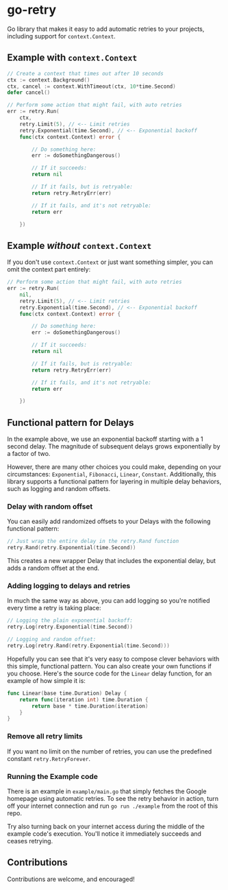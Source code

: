 # go-retry

Go library that makes it easy to add automatic retries to your projects, including support for `context.Context`.

## Example with `context.Context`

```go
// Create a context that times out after 10 seconds
ctx := context.Background()
ctx, cancel := context.WithTimeout(ctx, 10*time.Second)
defer cancel()

// Perform some action that might fail, with auto retries
err := retry.Run(
    ctx,
    retry.Limit(5), // <-- Limit retries
    retry.Exponential(time.Second), // <-- Exponential backoff
    func(ctx context.Context) error {

        // Do something here:
        err := doSomethingDangerous()

        // If it succeeds:
        return nil

        // If it fails, but is retryable:
        return retry.RetryErr(err)

        // If it fails, and it's not retryable:
        return err

    })
```

## Example *without* `context.Context`

If you don't use `context.Context` or just want something simpler, you can omit the context part entirely:

```go
// Perform some action that might fail, with auto retries
err := retry.Run(
    nil,
    retry.Limit(5), // <-- Limit retries
    retry.Exponential(time.Second), // <-- Exponential backoff
    func(ctx context.Context) error {

        // Do something here:
        err := doSomethingDangerous()

        // If it succeeds:
        return nil

        // If it fails, but is retryable:
        return retry.RetryErr(err)

        // If it fails, and it's not retryable:
        return err

    })
```

## Functional pattern for Delays

In the example above, we use an exponential backoff starting with a 1 second delay. The magnitude of subsequent delays grows exponentially by a factor of two.

However, there are many other choices you could make, depending on your circumstances: `Exponential`, `Fibonacci`, `Linear`, `Constant`. Additionally, this library supports a functional pattern for layering in multiple delay behaviors, such as logging and random offsets.

### Delay with random offset

You can easily add randomized offsets to your Delays with the following functional pattern:

```go
// Just wrap the entire delay in the retry.Rand function
retry.Rand(retry.Exponential(time.Second))
```

This creates a new wrapper Delay that includes the exponential delay, but adds a random offset at the end.

### Adding logging to delays and retries

In much the same way as above, you can add logging so you're notified every time a retry is taking place:

```go
// Logging the plain exponential backoff:
retry.Log(retry.Exponential(time.Second))

// Logging and random offset:
retry.Log(retry.Rand(retry.Exponential(time.Second)))
```

Hopefully you can see that it's very easy to compose clever behaviors with this simple, functional pattern. You can also create your own functions if you choose. Here's the source code for the `Linear` delay function, for an example of how simple it is:

```go
func Linear(base time.Duration) Delay {
	return func(iteration int) time.Duration {
		return base * time.Duration(iteration)
	}
}
```

### Remove all retry limits

If you want no limit on the number of retries, you can use the predefined constant `retry.RetryForever`.

### Running the Example code

There is an example in `example/main.go` that simply fetches the Google homepage using automatic retries. To see the retry behavior in action, turn off your internet connection and run `go run ./example` from the root of this repo.

Try also turning back on your internet access during the middle of the example code's execution. You'll notice it immediately succeeds and ceases retrying.

## Contributions

Contributions are welcome, and encouraged!
